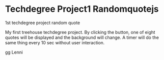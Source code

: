 # Techdegree Project1 Randomquotejs
 1st techdegree project random quote

My first treehouse techdegree project.
By clicking the button, one of eight quotes will be displayed and the
background will change. A timer will do the same thing every 10 sec 
without user interaction.

gg Lenni
